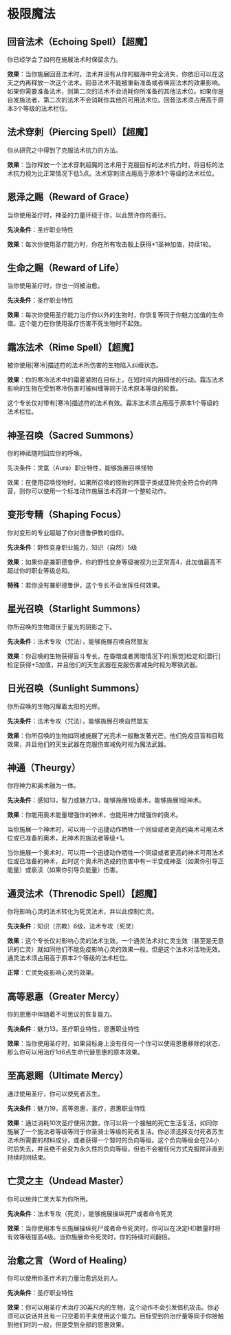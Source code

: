 # 极限魔法

## 回音法术（Echoing Spell）【超魔】

你已经学会了如何在施展法术时保留余力。

**效果**：当你施展回音法术时，法术并没有从你的脑海中完全消失，你依旧可以在这天之内再释放一次这个法术。回音法术不能被重新准备或者唤回法术的效果影响。如果你需要准备法术，则第二次的法术不会消耗你所准备的其他法术位。如果你是自发施法者，第二次的法术不会消耗你其他的可用法术位。回音法术须占用高于原本3个等级的法术栏位。

## 法术穿刺（Piercing Spell）【超魔】

你从研究之中得到了克服法术抗力的方法。

**效果**：当你释放一个法术穿刺超魔的法术用于克服目标的法术抗力时，将目标的法术抗力视为比正常情况下低5点。法术穿刺须占用高于原本1个等级的法术栏位。

## 恩泽之赐（Reward of Grace）
当你使用圣疗时，神圣的力量环绕于你，以此赞许你的善行。

**先决条件**：圣疗职业特性

**效果**：每次你使用圣疗能力时，你在所有攻击骰上获得+1圣神加值，持续1轮。

## 生命之赐（Reward of Life）

当你使用圣疗时，你也一同被治愈。

**先决条件**：圣疗职业特性

**效果**：每次你使用圣疗能力治疗你以外的生物时，你恢复等同于你魅力加值的生命值。这个能力在你使用圣疗伤害不死生物时不起效。

## 霜冻法术（Rime Spell）【超魔】
被你使用\[寒冷\]描述符的法术所伤害的生物陷入纠缠状态。

**效果**：你的寒冷法术中的霜雾紧附在目标上，在短时间内阻碍他的行动。霜冻法术影响的生物在受到寒冷伤害时被纠缠等同于法术原本等级的轮数。

这个专长仅对带有\[寒冷\]描述符的法术有效。霜冻法术须占用高于原本1个等级的法术栏位。

## 神圣召唤（Sacred Summons）

你的神祗随时回应你的呼唤。

先决条件：灵氲（Aura）职业特性，能够施展召唤怪物

效果：在使用召唤怪物时，如果所召唤的怪物的阵营子类或亚种完全符合你的阵营，则你可以使用一个标准动作施展法术而非一个整轮动作。

## 变形专精（Shaping Focus）
你对变形的专业超越了你对德鲁伊教的信仰。

**先决条件**：野性变身职业能力，知识（自然）5级

**效果**：如果你是兼职德鲁伊，你的野性变身等级被视为比正常高4，此加值最高不超过你的职业等级总和。

**特殊**：若你没有兼职德鲁伊，这个专长不会发挥任何效果。

## 星光召唤（Starlight Summons）

你所召唤的生物潜伏于星光的阴影之下。

**先决条件**：法术专攻（咒法），能够施展召唤自然盟友

**效果**：你召唤的生物获得盲斗专长，在昏暗或者黑暗情况下的\[察觉\]检定和\[潜行\]检定获得+5加值，并且他们的天生武器在克服伤害减免时视为寒铁武器。

## 日光召唤（Sunlight Summons）

你所召唤的生物闪耀着太阳的光辉。

**先决条件**：法术专攻（咒法），能够施展召唤自然盟友

**效果**：你所召唤的生物如同被施展了光亮术一般散发著光芒。他们免疫目盲和目眩效果，并且他们的天生武器在克服伤害减免时视为魔法武器。

## 神通（Theurgy）

你将神力和奥术融为一体。

**先决条件**：感知13，智力或魅力13，能够施展1级奥术，能够施展1级神术。

**效果**：你能用奥术能量增强你的神术，也能用神力增强你的奥术。

当你施展一个神术时，可以用一个迅捷动作牺牲一个同级或者更高的奥术可用法术位或已准备的奥术，此神术的施法者等级+1。

当你施展一个奥术时，可以用一个迅捷动作牺牲一个同级或者更高的神术可用法术位或已准备的神术，此时这个奥术所造成的伤害中有一半变成神圣（如果你引导正能量）或亵渎（如果你引导负能量）伤害。

## 通灵法术（Threnodic Spell）【超魔】

你将影响心灵的法术转化为死灵法术，并以此控制亡灵。

**先决条件**：知识（宗教）6级，法术专攻（死灵）

**效果**：这个专长仅对影响心灵的法术生效。一个通灵法术对亡灵生效（甚至是无意识的亡灵）就如同他们不能免疫影响心灵的效果一般。但是这个法术对活物无效。通灵法术须占用高于原本2个等级的法术栏位。

**正常**：亡灵免疫影响心灵的效果。

## 高等恩惠（Greater Mercy）

你的恩惠中伴随着不可思议的恢复能力。

**先决条件**：魅力13，圣疗职业特性，恩惠职业特性

**效果**：当你使用圣疗时，如果目标身上没有任何一个你可以使用恩惠移除的状态，那么你可以用治疗1d6点生命代替恩惠的原本效果。

## 至高恩赐（Ultimate Mercy）

通过使用圣疗，你可以使死者苏生。

**先决条件**：魅力19，高等恩惠，圣疗，恩惠职业特性

**效果**：通过消耗10次圣疗使用次数，你可以将一个接触的死亡生活复活，如同你施展了一个施法者等级等同于你圣骑士等级的死者复活。你必须选择支付死者苏生法术所需要的材料成分，或者获得一个暂时的负向等级。这个负向等级会在24小时后失去，并且绝不会变为永久性的负向等级，但也不会被任何方式克服除非直到持续时间结束。

## 亡灵之主（Undead Master）

你可以统帅亡灵大军为你所用。

**先决条件**：法术专攻（死灵），能够施展操纵死尸或者命令死灵

**效果**：当你使用本专长施展操纵死尸或者命令死灵时，你可以在决定HD数量时将有效等级提高4级。当你施展命令死灵时，你的持续时间翻倍。

## 治愈之言（Word of Healing）

你可以使用你圣疗术的力量治愈远处的人。

**先决条件**：圣疗职业特性

**效果**：你可以用圣疗术治疗30英尺内的生物，这个动作不会引发借机攻击。你必须可以说话并且有一只空着的手来使用这个能力。目标受到的治疗量等同于你接触到他们时的一般，但是受到全部的恩惠效果。